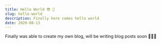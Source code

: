 ```yaml
---
title: Hello World 😎 👋
slug: hello-world
description: Finally here comes hello world
date: 2020-08-13
---
```


Finally was able to create my own blog, will be writing blog posts soon 🎉🤞🏻

